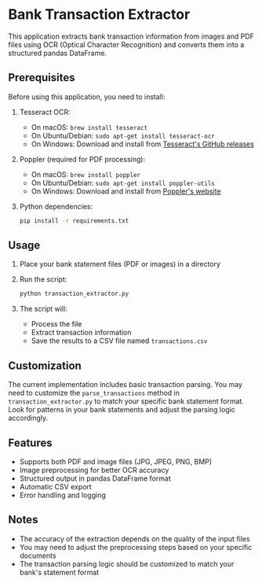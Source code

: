 # Bank Transaction Extractor

This application extracts bank transaction information from images and PDF files using OCR (Optical Character Recognition) and converts them into a structured pandas DataFrame.

## Prerequisites

Before using this application, you need to install:

1. Tesseract OCR:
   - On macOS: `brew install tesseract`
   - On Ubuntu/Debian: `sudo apt-get install tesseract-ocr`
   - On Windows: Download and install from [Tesseract's GitHub releases](https://github.com/UB-Mannheim/tesseract/wiki)

2. Poppler (required for PDF processing):
   - On macOS: `brew install poppler`
   - On Ubuntu/Debian: `sudo apt-get install poppler-utils`
   - On Windows: Download and install from [Poppler's website](https://poppler.freedesktop.org/)

3. Python dependencies:
   ```bash
   pip install -r requirements.txt
   ```

## Usage

1. Place your bank statement files (PDF or images) in a directory
2. Run the script:
   ```bash
   python transaction_extractor.py
   ```

3. The script will:
   - Process the file
   - Extract transaction information
   - Save the results to a CSV file named `transactions.csv`

## Customization

The current implementation includes basic transaction parsing. You may need to customize the `parse_transactions` method in `transaction_extractor.py` to match your specific bank statement format. Look for patterns in your bank statements and adjust the parsing logic accordingly.

## Features

- Supports both PDF and image files (JPG, JPEG, PNG, BMP)
- Image preprocessing for better OCR accuracy
- Structured output in pandas DataFrame format
- Automatic CSV export
- Error handling and logging

## Notes

- The accuracy of the extraction depends on the quality of the input files
- You may need to adjust the preprocessing steps based on your specific documents
- The transaction parsing logic should be customized to match your bank's statement format 
